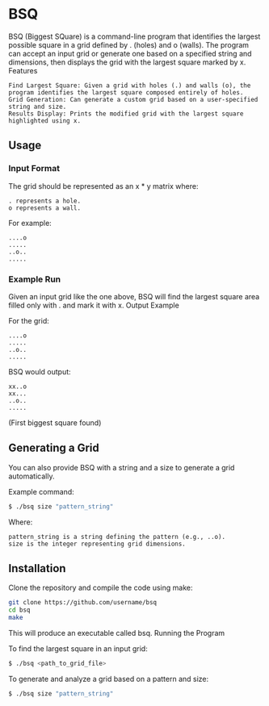 # BSQ

BSQ (Biggest SQuare) is a command-line program that identifies the largest possible square in a grid defined by . (holes) and o (walls). The program can accept an input grid or generate one based on a specified string and dimensions, then displays the grid with the largest square marked by x.
Features

    Find Largest Square: Given a grid with holes (.) and walls (o), the program identifies the largest square composed entirely of holes.
    Grid Generation: Can generate a custom grid based on a user-specified string and size.
    Results Display: Prints the modified grid with the largest square highlighted using x.

## Usage
### Input Format

The grid should be represented as an x * y matrix where:

    . represents a hole.
    o represents a wall.

For example:
```
....o
.....
..o..
.....
```

### Example Run

Given an input grid like the one above, BSQ will find the largest square area filled only with . and mark it with x.
Output Example

For the grid:
```
....o
.....
..o..
.....
```

BSQ would output:

```
xx..o
xx...
..o..
.....
````

(First biggest square found)

## Generating a Grid

You can also provide BSQ with a string and a size to generate a grid automatically.

Example command:

```bash
$ ./bsq size "pattern_string"
```

Where:

    pattern_string is a string defining the pattern (e.g., ..o).
    size is the integer representing grid dimensions.

## Installation

Clone the repository and compile the code using make:

```bash
git clone https://github.com/username/bsq
cd bsq
make
```

This will produce an executable called bsq.
Running the Program

To find the largest square in an input grid:

```bash
$ ./bsq <path_to_grid_file>
```

To generate and analyze a grid based on a pattern and size:

```bash
$ ./bsq size "pattern_string"
```
